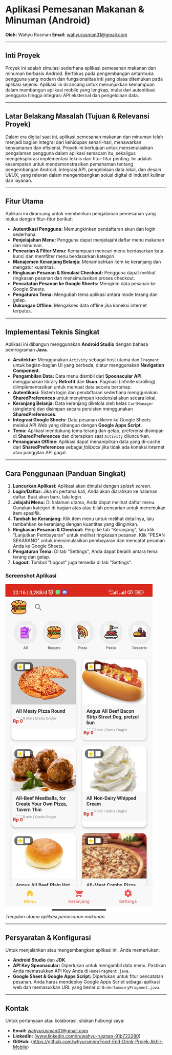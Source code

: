 # Aplikasi Pemesanan Makanan & Minuman (Android)

**Oleh:** Wahyu Rusman
**Email:** wahyurusman31@gmail.com

---

## Inti Proyek

Proyek ini adalah simulasi sederhana aplikasi pemesanan makanan dan minuman berbasis Android. Berfokus pada pengembangan antarmuka pengguna yang modern dan fungsionalitas inti yang biasa ditemukan pada aplikasi sejenis. Aplikasi ini dirancang untuk menunjukkan kemampuan dalam membangun aplikasi mobile yang lengkap, mulai dari autentikasi pengguna hingga integrasi API eksternal dan pengelolaan data.

---

## Latar Belakang Masalah (Tujuan & Relevansi Proyek)

Dalam era digital saat ini, aplikasi pemesanan makanan dan minuman telah menjadi bagian integral dari kehidupan sehari-hari, menawarkan kenyamanan dan efisiensi. Proyek ini bertujuan untuk mensimulasikan pengalaman pengguna dalam aplikasi semacam itu, sekaligus mengeksplorasi implementasi teknis dari fitur-fitur penting. Ini adalah kesempatan untuk mendemonstrasikan pemahaman tentang pengembangan Android, integrasi API, pengelolaan data lokal, dan desain UI/UX, yang relevan dalam mengembangkan solusi digital di industri kuliner dan layanan.

---

## Fitur Utama

Aplikasi ini dirancang untuk memberikan pengalaman pemesanan yang mulus dengan fitur-fitur berikut:

* **Autentikasi Pengguna:** Memungkinkan pendaftaran akun dan login sederhana.
* **Penjelajahan Menu:** Pengguna dapat menjelajahi daftar menu makanan dan minuman.
* **Pencarian & Filter Menu:** Kemampuan mencari menu berdasarkan kata kunci dan memfilter menu berdasarkan kategori.
* **Manajemen Keranjang Belanja:** Menambahkan item ke keranjang dan mengatur kuantitas.
* **Ringkasan Pesanan & Simulasi Checkout:** Pengguna dapat melihat ringkasan pesanan dan mensimulasikan proses checkout.
* **Pencatatan Pesanan ke Google Sheets:** Mengirim data pesanan ke Google Sheets.
* **Pengaturan Tema:** Mengubah tema aplikasi antara mode terang dan gelap.
* **Dukungan Offline:** Mengakses data offline jika koneksi internet terputus.

---

## Implementasi Teknis Singkat

Aplikasi ini dibangun menggunakan **Android Studio** dengan bahasa pemrograman **Java**.

* **Arsitektur:** Menggunakan `Activity` sebagai host utama dan `Fragment` untuk bagian-bagian UI yang berbeda, diatur menggunakan **Navigation Component**.
* **Pengambilan Data:** Data menu diambil dari **Spoonacular API** menggunakan library **Retrofit** dan **Gson**. Paginasi (infinite scrolling) diimplementasikan untuk memuat data secara bertahap.
* **Autentikasi:** Sistem login dan pendaftaran sederhana menggunakan **SharedPreferences** untuk menyimpan kredensial akun secara lokal.
* **Keranjang Belanja:** Data keranjang dikelola oleh kelas `CartManager` (singleton) dan disimpan secara persisten menggunakan **SharedPreferences**.
* **Integrasi Google Sheets:** Data pesanan dikirim ke Google Sheets melalui API Web yang dibangun dengan **Google Apps Script**.
* **Tema:** Aplikasi mendukung tema terang dan gelap, preferensi disimpan di **SharedPreferences** dan diterapkan saat `Activity` diluncurkan.
* **Penanganan Offline:** Aplikasi dapat menampilkan data yang di-cache dari **SharedPreferences** sebagai *fallback* jika tidak ada koneksi internet atau panggilan API gagal.

---

## Cara Penggunaan (Panduan Singkat)

1.  **Luncurkan Aplikasi:** Aplikasi akan dimulai dengan *splash screen*.
2.  **Login/Daftar:** Jika ini pertama kali, Anda akan diarahkan ke halaman daftar. Buat akun baru, lalu login.
3.  **Jelajahi Menu:** Di halaman utama, Anda dapat melihat daftar menu. Gunakan kategori di bagian atas atau bilah pencarian untuk menemukan item spesifik.
4.  **Tambah ke Keranjang:** Klik item menu untuk melihat detailnya, lalu tambahkan ke keranjang dengan kuantitas yang diinginkan.
5.  **Ringkasan Pesanan & Checkout:** Pergi ke tab "Keranjang", lalu klik "Lanjutkan Pembayaran" untuk melihat ringkasan pesanan. Klik "PESAN SEKARANG" untuk mensimulasikan pembayaran dan mencatat pesanan Anda ke Google Sheets.
6.  **Pengaturan Tema:** Di tab "Settings", Anda dapat beralih antara tema terang dan gelap.
7.  **Logout:** Tombol "Logout" juga tersedia di tab "Settings".


### Screenshot Aplikasi
![Tampilan Utama Aplikasi](/assets/images/docs_app.jpeg)
*Tampilan utama aplikasi pemesanan makanan.*

---

## Persyaratan & Konfigurasi

Untuk menjalankan atau mengembangkan aplikasi ini, Anda memerlukan:

* **Android Studio** dan **JDK**.
* **API Key Spoonacular:** Diperlukan untuk mengambil data menu. Pastikan Anda memasukkan API Key Anda di `HomeFragment.java`.
* **Google Sheet & Google Apps Script:** Diperlukan untuk fitur pencatatan pesanan. Anda harus mendeploy Google Apps Script sebagai aplikasi web dan memasukkan URL yang benar di `OrderSummaryFragment.java`.

---

## Kontak

Untuk pertanyaan atau kolaborasi, silakan hubungi saya:
* **Email:** wahyurusman31@gmail.com
* **LinkedIn:** (www.linkedin.com/in/wahyu-rusman-91b722280)
* **GitHub:** (https://github.com/whyursmnn/Food-End-Drink-Projek-Akhir-Mobile)
